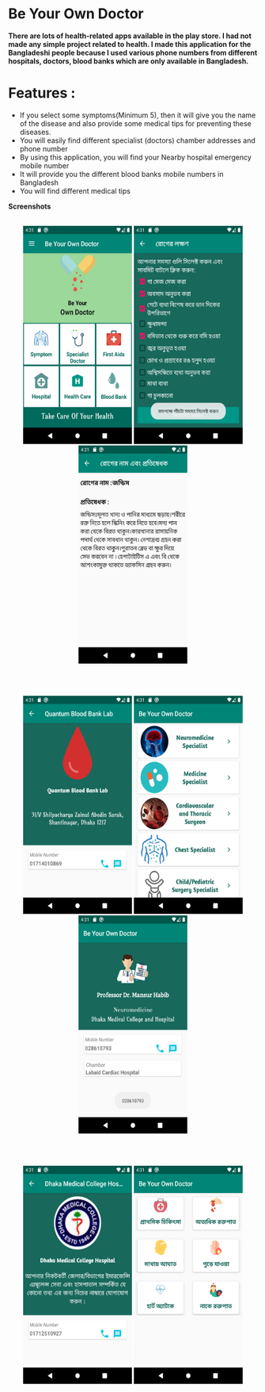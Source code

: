 # **Be Your Own Doctor**

**There are lots of health-related apps available in the play store. I had not made any simple project related to health. I  made this application for the Bangladeshi people because I used various phone numbers from different hospitals, doctors, blood banks which are only available in Bangladesh.**

# Features :
* If you select some symptoms(Minimum 5), then it will give you the name of the disease and also provide some medical tips for preventing these diseases.
* You will easily find different specialist (doctors) chamber addresses and phone number
* By using this application, you will find your Nearby hospital emergency mobile number
* It will  provide you the different blood banks mobile numbers in Bangladesh
* You will find different medical tips 


**Screenshots**
<br/>
<br/>

<p align="center">
 <img src="https://github.com/Amit-guha/Be-Your-Own-Doctor/blob/master/app/src/main/assets/Mainpage.png" width="220px" height="440px">
 <img src="https://github.com/Amit-guha/Be-Your-Own-Doctor/blob/master/app/src/main/assets/Selectsymtom.png" width="220px" height="440px">
  <img src="https://github.com/Amit-guha/Be-Your-Own-Doctor/blob/master/app/src/main/assets/Rsult.png" width="220px" height="440px">
 </p>
 
 <br/>
<br/>

 <p align="center">
 <img src="https://github.com/Amit-guha/Be-Your-Own-Doctor/blob/master/app/src/main/assets/Bloodbank.png" width="220px" height="440px">
 <img src="https://github.com/Amit-guha/Be-Your-Own-Doctor/blob/master/app/src/main/assets/SpecilistDoctor.png" width="220px" height="440px">
  <img src="https://github.com/Amit-guha/Be-Your-Own-Doctor/blob/master/app/src/main/assets/DoctorNumber.png" width="220px" height="440px">
 </p>
 
  <br/>
<br/>

 <p align="center">
 <img src="https://github.com/Amit-guha/Be-Your-Own-Doctor/blob/master/app/src/main/assets/emergencyhospital.png" width="220px" height="440px">
<img src="https://github.com/Amit-guha/Be-Your-Own-Doctor/blob/master/app/src/main/assets/FirstAids.png" width="220px" height="440px">
 </p>
